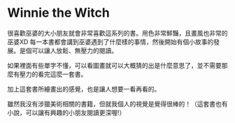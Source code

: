 # Winnie the Witch

很喜歡巫婆的大小朋友就會非常喜歡這系列的書。用色非常鮮豔，且畫風也非常的巫婆XD 每一本書都會講到巫婆遇到了什麼樣的事情，然後開始有個小故事的發展。是個可以讓人放鬆、無壓力的閱讀。

如果裡面有些單字不懂，可以看圖畫就可以大概猜的出是什麼意思了，並不需要那麼有壓力的看完這麼一套書。

加上這套書所繪畫出的感覺，也是讓人想要一看再看的。

雖然我沒有涉獵美術相關的書籍，但就我個人的視覺是覺得很棒的！（這套書也有小說，可以讓有興趣的小朋友閱讀更深喔!）